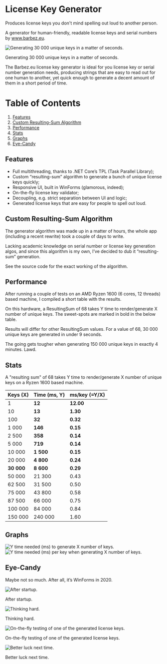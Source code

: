 # License Key Generator

Produces license keys you don't mind spelling out loud to another person.

A generator for human-friendly, readable license keys and serial numbers by www.barbez.eu.

![Generating 30 000 unique keys in a matter of seconds.](https://barbez.eu/wp-content/uploads/2020/10/image-1.png)

Generating 30 000 unique keys in a matter of seconds.

The Barbez.eu license key generator is ideal for you license key or serial number generation needs, producing strings that are easy to read out for one human to another, yet quick enough to generate a decent amount of them in a short period of time.

# Table of Contents
1. [Features](#features)
2. [Custom Resulting-Sum Algorithm](#custom-resulting-sum-algorithm)
3. [Performance](#performance)
4. [Stats](#stats)
5. [Graphs](#graphs)
6. [Eye-Candy](#eye-candy)

## Features
- Full multithreading, thanks to .NET Core’s TPL (Task Parallel Library);
- Custom “resulting-sum” algorithm to generate a bunch of unique license keys quickly;
- Responsive UI, built in WinForms (glamorous, indeed);
- On-the-fly license key validator;
- Decoupling, e.g. strict separation between UI and logic;
- Generated license keys that are easy for people to spell out loud.

## Custom Resulting-Sum Algorithm

The generator algorithm was made up in a matter of hours, the whole app (including a recent rewrite) took a couple of days to write.

Lacking academic knowledge on serial number or license key generation algos, and since this algorithm is my own, I’ve decided to dub it “resulting-sum” generation.

See the source code for the exact working of the algorithm.

## Performance
After running a couple of tests on an AMD Ryzen 1600 (6 cores, 12 threads) based machine, I compiled a short table with the results.

On this hardware, a ResultingSum of 68 takes Y time to render/generate X number of unique keys. The sweet-spots are marked in bold in the below table.

Results will differ for other ResultingSum values. For a value of 68, 30 000 unique keys are generated in under 9 seconds.

The going gets tougher when generating 150 000 unique keys in exactly 4 minutes. Lawd.

## Stats

A "resulting sum" of 68 takes Y time to render/generate X number of unique keys on a Ryzen 1600 based machine.

| Keys (X) | Time (ms, Y) | ms/key (=Y/X) |
| -------- | ------------ | ------------- |
| 1 | **12** | **12.00** |
| 10 | **13** | **1.30** |
| 100 | **32** | **0.32** |
| 1 000 | **146** | **0.15** |
| 2 500 | **358** | **0.14** |
| 5 000 | **719** | **0.14** |
| 10 000 | **1 500** | **0.15** |
| 20 000 | **4 800** | **0.24** |
| **30 000** | **8 600** | **0.29** |
| 50 000 | 21 300 | 0.43 |
| 62 500 | 31 500 | 0.50 |
| 75 000 | 43 800 | 0.58 |
| 87 500 | 66 000 | 0.75 |
| 100 000 | 84 000 | 0.84 |
| 150 000 | 240 000 | 1.60 |

## Graphs

![Y time needed (ms) to generate X number of keys.](https://barbez.eu/wp-content/uploads/2020/09/image-4.png)
![Y time needed (ms) per key when generating X number of keys.](https://barbez.eu/wp-content/uploads/2020/09/image-3.png)

## Eye-Candy
Maybe not so much. After all, it’s WinForms in 2020.

![After startup.](https://barbez.eu/wp-content/uploads/2020/09/image-2.png)

After startup.

![Thinking hard.](https://barbez.eu/wp-content/uploads/2020/09/image.png)

Thinking hard.

![On-the-fly testing of one of the generated license keys.](https://barbez.eu/wp-content/uploads/2020/09/image-5.png)

On-the-fly testing of one of the generated license keys.

![Better luck next time.](https://barbez.eu/wp-content/uploads/2020/09/image-6.png)

Better luck next time.
